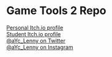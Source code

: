 # Game Tools 2 Repo

[Personal Itch.io profile](https://ayc-lenny.itch.io/ "aYc_Lenny - Itch.io")  
[Student Itch.io profile](https://keithconnors.itch.io/ "Keith Connors - Itch.io")  
[@aYc_Lenny on Twitter](https://www.twitter.com/aYc_Lenny "@aYc_Lenny - Twitter")  
[@aYc_Lenny on Instagram](https://www.Instagram.com/aYc_Lenny "@aYc_Lenny - Instagram")  


